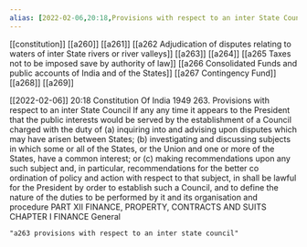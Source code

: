 ```yaml
---
alias: [2022-02-06,20:18,Provisions with respect to an inter State Council]
---
```

[[constitution]] [[a260]] [[a261]] [[a262 Adjudication of disputes relating to waters of inter State rivers or river valleys]] [[a263]] [[a264]] [[a265 Taxes not to be imposed save by authority of law]] [[a266 Consolidated Funds and public accounts of India and of the States]] [[a267 Contingency Fund]] [[a268]] [[a269]]

[[2022-02-06]] 20:18
Constitution Of India 1949
263. Provisions with respect to an inter State Council If any any time it appears to the President that the public interests would be served by the establishment of a Council charged with the duty of
(a) inquiring into and advising upon disputes which may have arisen between States;
(b) investigating and discussing subjects in which some or all of the States, or the Union and one or more of the States, have a common interest; or
(c) making recommendations upon any such subject and, in particular, recommendations for the better co ordination of policy and action with respect to that subject, in shall be lawful for the President by order to establish such a Council, and to define the nature of the duties to be performed by it and its organisation and procedure PART XII FINANCE, PROPERTY, CONTRACTS AND SUITS CHAPTER I FINANCE General
```query 2022-05-05 14:15
"a263 provisions with respect to an inter state council"
```